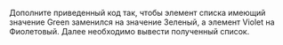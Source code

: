 Дополните приведенный код так, чтобы элемент списка имеющий значение Green заменился на значение Зеленый, 
а элемент Violet на Фиолетовый. Далее необходимо вывести полученный список.